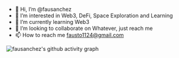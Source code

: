 - 👋 Hi, I’m @fausanchez
- 👀 I’m interested in Web3, DeFi, Space Exploration and Learning
- 🌱 I’m currently learning Web3
- 💞️ I’m looking to collaborate on Whatever, just reach me
- 📫 How to reach me fausto1124@gmail.com

![fausanchez's github activity graph](https://github-readme-streak-stats.herokuapp.com/?user=fausanchez&theme=dark)

